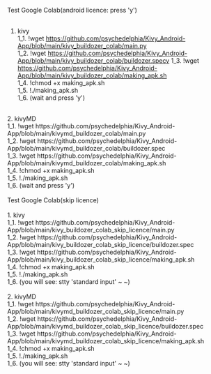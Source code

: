 Test Google Colab(android licence: press 'y')<br />
<br />
1. kivy<br />
  1_1. !wget https://github.com/psychedelphia/Kivy_Android-App/blob/main/kivy_buildozer_colab/main.py<br />
  1_2. !wget https://github.com/psychedelphia/Kivy_Android-App/blob/main/kivy_buildozer_colab/buildozer.specv
  1_3. !wget https://github.com/psychedelphia/Kivy_Android-App/blob/main/kivy_buildozer_colab/making_apk.sh<br />
  1_4. !chmod +x making_apk.sh<br />
  1_5. !./making_apk.sh<br />
  1_6. (wait and press 'y')<br />
<br />
2. kivyMD<br />
  1_1. !wget https://github.com/psychedelphia/Kivy_Android-App/blob/main/kivymd_buildozer_colab/main.py<br />
  1_2. !wget https://github.com/psychedelphia/Kivy_Android-App/blob/main/kivymd_buildozer_colab/buildozer.spec<br />
  1_3. !wget https://github.com/psychedelphia/Kivy_Android-App/blob/main/kivymd_buildozer_colab/making_apk.sh<br />
  1_4. !chmod +x making_apk.sh<br />
  1_5. !./making_apk.sh<br />
  1_6. (wait and press 'y')<br />
  <br />
Test Google Colab(skip licence)<br />
<br />
1. kivy<br />
  1_1. !wget https://github.com/psychedelphia/Kivy_Android-App/blob/main/kivy_buildozer_colab_skip_licence/main.py<br />
  1_2. !wget https://github.com/psychedelphia/Kivy_Android-App/blob/main/kivy_buildozer_colab_skip_licence/buildozer.spec<br />
  1_3. !wget https://github.com/psychedelphia/Kivy_Android-App/blob/main/kivy_buildozer_colab_skip_licence/making_apk.sh<br />
  1_4. !chmod +x making_apk.sh<br />
  1_5. !./making_apk.sh<br />
  1_6. (you will see: stty 'standard input' ~ ~)<br />
<br />
2. kivyMD<br />
  1_1. !wget https://github.com/psychedelphia/Kivy_Android-App/blob/main/kivymd_buildozer_colab_skip_licence/main.py<br />
  1_2. !wget https://github.com/psychedelphia/Kivy_Android-App/blob/main/kivymd_buildozer_colab_skip_licence/buildozer.spec<br />
  1_3. !wget https://github.com/psychedelphia/Kivy_Android-App/blob/main/kivymd_buildozer_colab_skip_licence/making_apk.sh<br />
  1_4. !chmod +x making_apk.sh<br />
  1_5. !./making_apk.sh<br />
  1_6. (you will see: stty 'standard input' ~ ~)<br />
